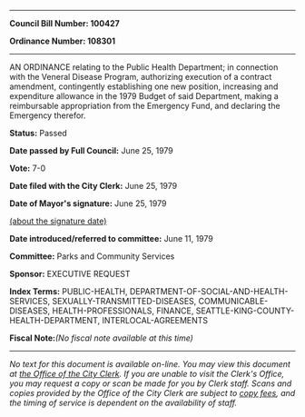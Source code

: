 

********

**Council Bill Number: 100427**
   
**Ordinance Number: 108301**
********

 AN ORDINANCE relating to the Public Health Department; in connection with the Veneral Disease Program, authorizing execution of a contract amendment, contingently establishing one new position, increasing and expenditure allowance in the 1979 Budget of said Department, making a reimbursable appropriation from the Emergency Fund, and declaring the Emergency therefor.

**Status:** Passed
   
**Date passed by Full Council:** June 25, 1979
   
**Vote:** 7-0
   
**Date filed with the City Clerk:** June 25, 1979
   
**Date of Mayor's signature:** June 25, 1979
   
[(about the signature date)](/~public/approvaldate.htm)
   
   
   
**Date introduced/referred to committee:** June 11, 1979
   
**Committee:** Parks and Community Services
   
**Sponsor:** EXECUTIVE REQUEST
   
   
**Index Terms:** PUBLIC-HEALTH, DEPARTMENT-OF-SOCIAL-AND-HEALTH-SERVICES, SEXUALLY-TRANSMITTED-DISEASES, COMMUNICABLE-DISEASES, HEALTH-PROFESSIONALS, FINANCE, SEATTLE-KING-COUNTY-HEALTH-DEPARTMENT, INTERLOCAL-AGREEMENTS

**Fiscal Note:**_(No fiscal note available at this time)_
********

_No text for this document is available on-line. You may view this document at [the Office of the City Clerk](http://www.seattle.gov/leg/clerk/contactUs.htm). If you are unable to visit the Clerk's Office, you may request a copy or scan be made for you by Clerk staff. Scans and copies provided by the Office of the City Clerk are subject to [copy fees](http://clerk.seattle.gov/~public/clerkfees.htm), and the timing of service is dependent on the availability of staff._

